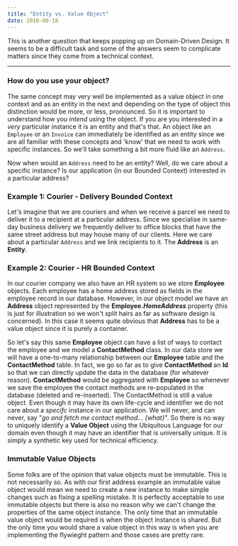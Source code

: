 ```yaml
---
title: "Entity vs. Value Object"
date: 2010-08-18
---
```


This is another question that keeps popping up on Domain-Driven Design. It seems to be a difficult task and some of the answers seem to complicate matters since they come from a technical context.

---

### How do you use your object?

The same concept may very well be implemented as a value object in one context and as an entity in the next and depending on the type of object this distinction would be more, or less, pronounced. So it is important to understand how you *intend* using the object. If you are you interested in a *very* particular instance it is an entity and that's that. An object like an `Employee` or an `Invoice` can immediately be identified as an entity since we are all familiar with these concepts and 'know' that we need to work with specific instances. So we'll take something a bit more fluid like an `Address`.

Now when would an `Address` need to be an entity? Well, do we care about a specific instance? Is our application (in our Bounded Context) interested in a particular address?

### Example 1: Courier - Delivery Bounded Context

Let's imagine that we are couriers and when we receive a parcel we need to deliver it to a recipient at a particular address. Since we specialise in same-day business delivery we frequently deliver to office blocks that have the same street address but may house many of our clients. Here we care about a particular `Address` and we link recipients to it. The **Address** is an **Entity**.

### Example 2: Courier - HR Bounded Context
In our courier company we also have an HR system so we store **Employee** objects. Each employee has a home address stored as fields in the employee record in our database. However, in our object model we have an **Address** object represented by the **Employee._HomeAddress_** property (this is just for illustration so we won't split hairs as far as software design is concerned). In this case it seems quite obvious that **Address** has to be a value object since it is purely a container.

So let's say this same **Employee** object can have a list of ways to contact the employee and we model a **ContactMethod** class. In our data store we will have a one-to-many relationship between our **Employee** table and the **ContactMethod** table. In fact, we go so far as to give **ContactMethod** an **Id** so that we can directly update the data in the database (for whatever reason). **ContactMethod** would be aggregated with **Employee** so whenever we save the employee the contact methods are re-populated in the database (deleted and re-inserted). The ContactMethod is still a value object. Even though it may have its own life-cycle and identifier we do not care about a *specifc* instance in our application. We will never, and can never, say "*go and fetch me contact method... {what}*". So there is no way to uniquely identify a **Value Object** using the Ubiquitous Language for our domain even though it may have an identifier that is universally unique. It is simply a synthetic key used for technical efficiency.

### Immutable Value Objects
Some folks are of the opinion that value objects must be immutable. This is not necessarily so. As with our first address example an immutable value object would mean we need to create a new instance to make simple changes such as fixing a spelling mistake. It is perfectly acceptable to use immutable objects but there is also no reason why we can't change the properties of the same object instance. The only time that an immutable value object would be required is when the object instance is shared. But the only time you would share a value object in this way is when you are implementing the flywieght pattern and those cases are pretty rare.





